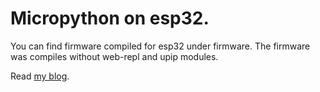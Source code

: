 # Micropython on esp32.

You can find firmware compiled for esp32 under firmware.
The firmware was compiles without web-repl and upip modules.

Read [my blog](https://kopimojo.blogspot.com/).
